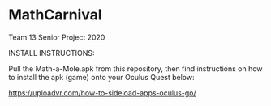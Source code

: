 # MathCarnival
Team 13 Senior Project 2020

INSTALL INSTRUCTIONS:

Pull the Math-a-Mole.apk from this repository, then find instructions on how to install the apk (game) onto your Oculus Quest below:

https://uploadvr.com/how-to-sideload-apps-oculus-go/
